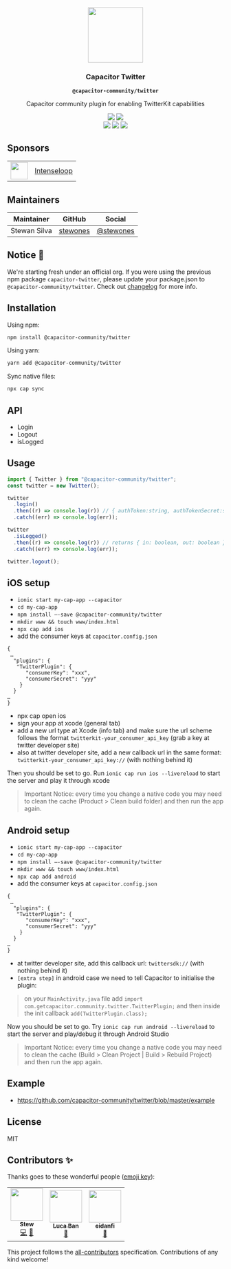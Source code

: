 <p align="center"><br><img src="https://user-images.githubusercontent.com/236501/85893648-1c92e880-b7a8-11ea-926d-95355b8175c7.png" width="128" height="128" /></p>
<h3 align="center">Capacitor Twitter</h3>
<p align="center"><strong><code>@capacitor-community/twitter</code></strong></p>
<p align="center">
  Capacitor community plugin for enabling TwitterKit capabilities
</p>

<p align="center">
  <img src="https://img.shields.io/maintenance/yes/2022?style=flat-square" />
  <a href="https://www.npmjs.com/package/@capacitor-community/twitter"><img src="https://img.shields.io/npm/l/@capacitor-community/twitter?style=flat-square" /></a>
<br>
  <a href="https://www.npmjs.com/package/@capacitor-community/twitter"><img src="https://img.shields.io/npm/dw/@capacitor-community/twitter?style=flat-square" /></a>
  <a href="https://www.npmjs.com/package/@capacitor-community/twitter"><img src="https://img.shields.io/npm/v/@capacitor-community/twitter?style=flat-square" /></a>
  <!-- ALL-CONTRIBUTORS-BADGE:START - Do not remove or modify this section -->
<a href="#contributors"><img src="https://img.shields.io/badge/all%20contributors-3-orange?style=flat-square" /></a>
<!-- ALL-CONTRIBUTORS-BADGE:END -->

</p>

## Sponsors

<table>
  <tr>
    <td align="center">
      <a href="https://intenseloop.com">
      <img src="https://static.intenseloop.com/assets/logo-512x512.png" width="40" />
      </a>
    </td>
    <td>
      <a href="https://intenseloop.com">
      Intenseloop
      </a>
    </td>
  </tr>
</table>

## Maintainers

| Maintainer   | GitHub                                  | Social                                    |
| ------------ | --------------------------------------- | ----------------------------------------- |
| Stewan Silva | [stewones](https://github.com/stewones) | [@stewones](https://twitter.com/stewones) |

## Notice 🚀

We're starting fresh under an official org. If you were using the previous npm package `capacitor-twitter`, please update your package.json to `@capacitor-community/twitter`. Check out [changelog](/CHANGELOG.md) for more info.

## Installation

Using npm:

```bash
npm install @capacitor-community/twitter
```

Using yarn:

```bash
yarn add @capacitor-community/twitter
```

Sync native files:

```bash
npx cap sync
```

## API

- Login
- Logout
- isLogged

## Usage

```js
import { Twitter } from "@capacitor-community/twitter";
const twitter = new Twitter();

twitter
  .login()
  .then((r) => console.log(r)) // { authToken:string, authTokenSecret:string, userName:string, userID:string }
  .catch((err) => console.log(err));

twitter
  .isLogged()
  .then((r) => console.log(r)) // returns { in: boolean, out: boolean }
  .catch((err) => console.log(err));

twitter.logout();
```

## iOS setup

- `ionic start my-cap-app --capacitor`
- `cd my-cap-app`
- `npm install —-save @capacitor-community/twitter`
- `mkdir www && touch www/index.html`
- `npx cap add ios`
- add the consumer keys at `capacitor.config.json`

```
{
 …
  "plugins": {
   "TwitterPlugin": {
      "consumerKey": "xxx",
      "consumerSecret": "yyy"
    }
  }
…
}
```

- npx cap open ios
- sign your app at xcode (general tab)
- add a new url type at Xcode (info tab) and make sure the url scheme follows the format `twitterkit-your_consumer_api_key` (grab a key at twitter developer site)
- also at twitter developer site, add a new callback url in the same format: `twitterkit-your_consumer_api_key://` (with nothing behind it)

Then you should be set to go. Run `ionic cap run ios --livereload` to start the server and play it through xcode

> Important Notice: every time you change a native code you may need to clean the cache (Product > Clean build folder) and then run the app again.

## Android setup

- `ionic start my-cap-app --capacitor`
- `cd my-cap-app`
- `npm install —-save @capacitor-community/twitter`
- `mkdir www && touch www/index.html`
- `npx cap add android`
- add the consumer keys at `capacitor.config.json`

```
{
 …
  "plugins": {
   "TwitterPlugin": {
      "consumerKey": "xxx",
      "consumerSecret": "yyy"
    }
  }
…
}
```

- at twitter developer site, add this callback url: `twittersdk://` (with nothing behind it)
- `[extra step]` in android case we need to tell Capacitor to initialise the plugin:

> on your `MainActivity.java` file add `import com.getcapacitor.community.twitter.TwitterPlugin;` and then inside the init callback `add(TwitterPlugin.class);`

Now you should be set to go. Try `ionic cap run android --livereload` to start the server and play/debug it through Android Studio

> Important Notice: every time you change a native code you may need to clean the cache (Build > Clean Project | Build > Rebuild Project) and then run the app again.

## Example

- https://github.com/capacitor-community/twitter/blob/master/example

## License

MIT

## Contributors ✨

Thanks goes to these wonderful people ([emoji key](https://allcontributors.org/docs/en/emoji-key)):

<!-- ALL-CONTRIBUTORS-LIST:START - Do not remove or modify this section -->
<!-- prettier-ignore-start -->
<!-- markdownlint-disable -->
<table>
  <tr>
    <td align="center"><a href="https://twitter.com/StewanSilva"><img src="https://avatars1.githubusercontent.com/u/719763?v=4?s=75" width="75px;" alt=""/><br /><sub><b>Stew</b></sub></a><br /><a href="https://github.com/capacitor-community/twitter/commits?author=stewwan" title="Code">💻</a> <a href="https://github.com/capacitor-community/twitter/commits?author=stewwan" title="Documentation">📖</a></td>
    <td align="center"><a href="https://github.com/mesqueeb"><img src="https://avatars.githubusercontent.com/u/3253920?v=4?s=75" width="75px;" alt=""/><br /><sub><b>Luca Ban</b></sub></a><br /><a href="https://github.com/capacitor-community/twitter/commits?author=mesqueeb" title="Documentation">📖</a></td>
    <td align="center"><a href="https://github.com/eidanfi"><img src="https://avatars.githubusercontent.com/u/18303572?v=4?s=75" width="75px;" alt=""/><br /><sub><b>eidanfi</b></sub></a><br /><a href="#maintenance-eidanfi" title="Maintenance">🚧</a></td>
  </tr>
</table>

<!-- markdownlint-enable -->
<!-- prettier-ignore-end -->

<!-- ALL-CONTRIBUTORS-LIST:END -->

This project follows the [all-contributors](https://github.com/all-contributors/all-contributors) specification. Contributions of any kind welcome!
